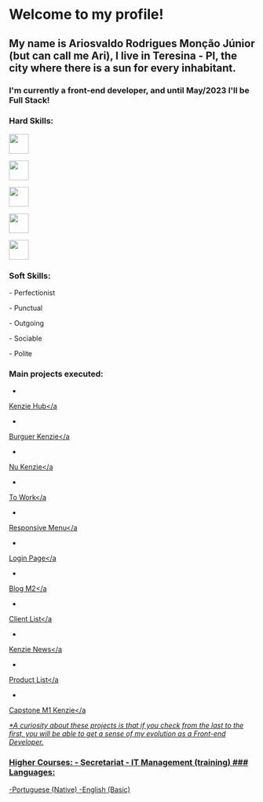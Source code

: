 <h1>Welcome to my profile!</h1>

<h2>
  My name is Ariosvaldo Rodrigues Monção Júnior (but can call me Ari), I live in
  Teresina - PI, the city where there is a sun for every inhabitant.
</h2>

<h3>
  I'm currently a front-end developer, and until May/2023 I'll be Full Stack!
</h3>

<div>
  <h3>Hard Skills:</h3>

  <p>
    <img
      width="40"
      height="40"
      src="httdivs://cdn.jsdelivr.net/gh/devicons/devicon/icons/html5/html5-original-wordmark.svg"
    />
  </p>

  <p>
    <img
      width="40"
      height="40"
      src="https://cdn.jsdelivr.net/gh/devicons/devicon/icons/css3/css3-original-wordmark.svg"
    />
  </p>

  <p>
    <img
      width="40"
      height="40"
      src="https://cdn.jsdelivr.net/gh/devicons/devicon/icons/javascript/javascript-plain.svg"
    />
  </p>

  <p>
    <img
      width="40"
      height="40"
      src="https://cdn.jsdelivr.net/gh/devicons/devicon/icons/react/react-original-wordmark.svg"
    />
  </p>

  <p>
    <img
      width="40"
      height="40"
      src="https://cdn.jsdelivr.net/gh/devicons/devicon/icons/git/git-plain-wordmark.svg"
    />
  </p>
</div>

<div>
  <h3>Soft Skills:</h3>

  <p>- Perfectionist</p>
  <p>- Punctual</p>
  <p>- Outgoing</p>
  <p>- Sociable</p>
  <p>- Polite</p>
</div>

<div>
  <h3>Main projects executed:</h3>

  -
  <a href="https://react-entrega-kenzie-hub-arimoncaojr.vercel.app/"
    >Kenzie Hub</a
  >

  -
  <a
    href="https://react-entrega-hamburgueria-da-kenzie-arimoncaojr-arimoncaojr.vercel.app/"
    >Burguer Kenzie</a
  >

  -
  <a href="https://react-entrega-s1-nu-kenzie-arimoncaojr.vercel.app/"
    >Nu Kenzie</a
  >

  -
  <a
    href="https://kenzie-academy-brasil-developers.github.io/m2-entrega-projeto-individual-arimoncaojr/"
    >To Work</a
  >

  -
  <a
    href="https://kenzie-academy-brasil-developers.github.io/m2-entrega-criando-menu-responsivo-arimoncaojr/"
    >Responsive Menu</a
  >

  -
  <a
    href="https://kenzie-academy-brasil-developers.github.io/m2-entrega-pagina-de-login-arimoncaojr/"
    >Login Page</a
  >

  -
  <a
    href="https://kenzie-academy-brasil-developers.github.io/m2-entrega-blog-m2-caioalcarria/"
    >Blog M2</a
  >

  -
  <a
    href="https://kenzie-academy-brasil-developers.github.io/m2-entrega-lista-de-clientes-arimoncaojr/"
    >Client List</a
  >

  -
  <a
    href="https://kenzie-academy-brasil-developers.github.io/m2-entrega-kenzie-news-arimoncaojr/"
    >Kenzie News</a
  >

  -
  <a
    href="https://kenzie-academy-brasil-developers.github.io/entrega-lista-produtos-m2-sprint-1b-arimoncaojr/"
    >Product List</a
  >

  -
  <a
    href="https://kenzie-academy-brasil-developers.github.io/m1-entrega-capstone-ecommerce-arimoncaojr/"
    >Capstone M1 Kenzie</a
  >

  <p>
    <em
      >*A curiosity about these projects is that if you check from the last to
      the first, you will be able to get a sense of my evolution as a Front-end
      Developer.</em
    >
  </p>
</div>

### Higher Courses: - Secretariat - IT Management (training) ### Languages:
-Portuguese (Native) -English (Basic)
